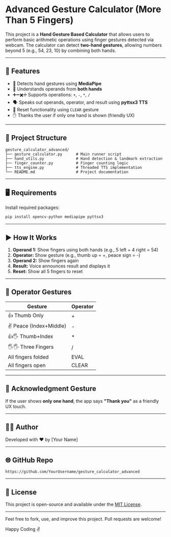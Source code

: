 # Advanced Gesture Calculator (More Than 5 Fingers)

This project is a **Hand Gesture Based Calculator** that allows users to perform basic arithmetic operations using finger gestures detected via webcam. The calculator can detect **two-hand gestures**, allowing numbers beyond 5 (e.g., 54, 23, 10) by combining both hands.

---

## 🔧 Features

- 👋 Detects hand gestures using **MediaPipe**
- 🧠 Understands operands from **both hands**
- ➕➖✖️➗ Supports operations: `+`, `-`, `*`, `/`
- 🗣️ Speaks out operands, operator, and result using **pyttsx3 TTS**
- 🔁 Reset functionality using `CLEAR` gesture
- ✋ Thanks the user if only one hand is shown (friendly UX)

---

## 📁 Project Structure

```
gesture_calculator_advanced/
├── gesture_calculator.py      # Main runner script
├── hand_utils.py              # Hand detection & landmark extraction
├── finger_counter.py          # Finger counting logic
├── tts_engine.py              # Threaded TTS implementation
└── README.md                  # Project documentation
```

---

## 🖥️ Requirements

Install required packages:

```bash
pip install opencv-python mediapipe pyttsx3
```

---

## ▶️ How It Works

1. **Operand 1:** Show fingers using both hands (e.g., 5 left + 4 right = 54)
2. **Operator:** Show gesture (e.g., thumb up = +, peace sign = -)
3. **Operand 2:** Show fingers again
4. **Result:** Voice announces result and displays it
5. **Reset:** Show all 5 fingers to reset

---

## 🧠 Operator Gestures

| Gesture                | Operator |
| ---------------------- | -------- |
| 👍 Thumb Only          | +        |
| ✌ Peace (Index+Middle) | -        |
| 👍🖐 Thumb+Index       | \*       |
| 🖐🖐 Three Fingers     | /        |
| All fingers folded     | EVAL     |
| All fingers open       | CLEAR    |

---

## 🙏 Acknowledgment Gesture

If the user shows **only one hand**, the app says **"Thank you"** as a friendly UX touch.

---

## 🧑‍💻 Author

Developed with ❤️ by [Your Name]

---

## 🌐 GitHub Repo

```
https://github.com/YourUsername/gesture_calculator_advanced
```

---

## 📝 License

This project is open-source and available under the [MIT License](LICENSE).

---

Feel free to fork, use, and improve this project. Pull requests are welcome!

Happy Coding ✌️

